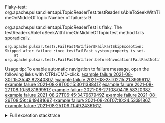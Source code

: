         
Flaky-test: org.apache.pulsar.client.api.TopicReaderTest.testReaderIsAbleToSeekWithTimeOnMiddleOfTopic
Number of failures: 9

org.apache.pulsar.client.api.TopicReaderTest is flaky. The testReaderIsAbleToSeekWithTimeOnMiddleOfTopic test method fails sporadically.

```
org.apache.pulsar.tests.FailFastNotifier$FailFastSkipException: Skipped after failure since testFailFast system property is set.
	at org.apache.pulsar.tests.FailFastNotifier.beforeInvocation(FailFastNotifier.java:88)

```

Usage tip: To enable automatic navigation to failure message, open the following links with CTRL/CMD-click.
[example failure 2021-08-30T15:35:42.8234080Z](https://github.com/apache/pulsar/runs/3463119398?check_suite_focus=true#step:9:3831)
[example failure 2021-08-28T02:15:21.8909611Z](https://github.com/apache/pulsar/runs/3448473880?check_suite_focus=true#step:9:2828)
[example failure 2021-08-28T00:15:30.1138841Z](https://github.com/apache/pulsar/runs/3447917315?check_suite_focus=true#step:9:2196)
[example failure 2021-08-27T08:10:56.8169951Z](https://github.com/apache/pulsar/runs/3440980370?check_suite_focus=true#step:9:2895)
[example failure 2021-08-27T08:04:16.5832038Z](https://github.com/apache/pulsar/runs/3440855241?check_suite_focus=true#step:9:2820)
[example failure 2021-08-27T06:45:34.7967949Z](https://github.com/apache/pulsar/runs/3440411158?check_suite_focus=true#step:9:2821)
[example failure 2021-08-26T08:59:49.1948169Z](https://github.com/apache/pulsar/runs/3430539961?check_suite_focus=true#step:9:3530)
[example failure 2021-08-26T07:10:24.5339186Z](https://github.com/apache/pulsar/runs/3429892136?check_suite_focus=true#step:9:2882)
[example failure 2021-08-25T09:11:49.2436161Z](https://github.com/apache/pulsar/runs/3420085427?check_suite_focus=true#step:10:2788)


<details>
<summary>Full exception stacktrace</summary>
<code><pre>
org.apache.pulsar.tests.FailFastNotifier$FailFastSkipException: Skipped after failure since testFailFast system property is set.
	at org.apache.pulsar.tests.FailFastNotifier.beforeInvocation(FailFastNotifier.java:88)

</pre></code>
</details>

